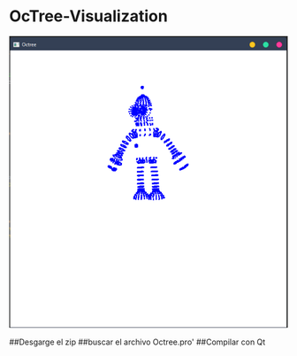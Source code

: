 #  OcTree-Visualization

![img](https://github.com/yerson001/Octree-Visualization/blob/master/Img.PNG)

##Desgarge el zip
##buscar el archivo Octree.pro'
##Compilar con Qt
